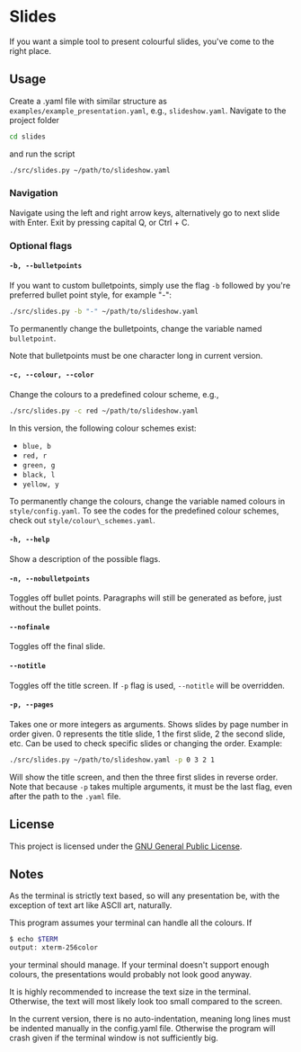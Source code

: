 # Slides

If you want a simple tool to present colourful slides, you've come to the right place. 

## Usage

Create a .yaml file with similar structure as `examples/example_presentation.yaml`, e.g., `slideshow.yaml`. Navigate to the project folder
```bash
cd slides
```
and run the script
```bash
./src/slides.py ~/path/to/slideshow.yaml
```

### Navigation

Navigate using the left and right arrow keys, alternatively go to next slide with Enter. Exit by pressing capital Q, or Ctrl + C.

### Optional flags

#### `-b, --bulletpoints`

If you want to custom bulletpoints, simply use the flag `-b` followed by you're preferred bullet point style, for example "-":
```bash
./src/slides.py -b "-" ~/path/to/slideshow.yaml
```
To permanently change the bulletpoints, change the variable named `bulletpoint`.

Note that bulletpoints must be one character long in current version.

#### `-c, --colour, --color`

Change the colours to a predefined colour scheme, e.g.,
```bash
./src/slides.py -c red ~/path/to/slideshow.yaml
```
In this version, the following colour schemes exist:
- `blue, b`
- `red, r`
- `green, g`
- `black, l`
- `yellow, y`

To permanently change the colours, change the variable named colours in `style/config.yaml`. To see the codes for the predefined colour schemes, check out `style/colour\_schemes.yaml`.

#### `-h, --help`

Show a description of the possible flags. 

#### `-n, --nobulletpoints`

Toggles off bullet points. Paragraphs will still be generated as before, just without the bullet points.

#### `--nofinale`

Toggles off the final slide. 

#### `--notitle`

Toggles off the title screen. If `-p` flag is used, `--notitle` will be overridden.

#### `-p, --pages`

Takes one or more integers as arguments. Shows slides by page number in order given. 0 represents the title slide, 1 the first slide, 2 the second slide, etc. Can be used to check specific slides or changing the order. Example:
```bash
./src/slides.py ~/path/to/slideshow.yaml -p 0 3 2 1
```
Will show the title screen, and then the three first slides in reverse order. Note that because `-p` takes multiple arguments, it must be the last flag, even after the path to the `.yaml` file. 

## License

This project is licensed under the [GNU General Public License](COPYING).

## Notes

As the terminal is strictly text based, so will any presentation be, with the exception of text art like ASCII art, naturally. 

This program assumes your terminal can handle all the colours. If
```bash
$ echo $TERM
output: xterm-256color
```
your terminal should manage. If your terminal doesn't support enough colours, the presentations would probably not look good anyway.

It is highly recommended to increase the text size in the terminal. Otherwise, the text will most likely look too small compared to the screen.

In the current version, there is no auto-indentation, meaning long lines must be indented manually in the config.yaml file. Otherwise the program will crash given if the terminal window is not sufficiently big.
